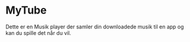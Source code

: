 # MyTube
Dette er en Musik player der samler din downloadede musik til en app og kan du spille det når du vil.
